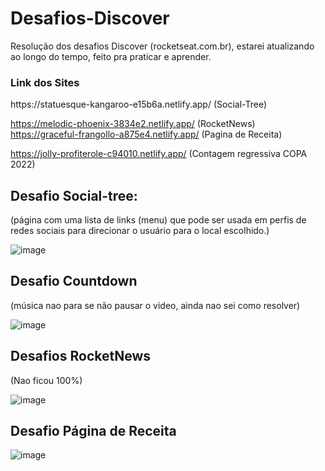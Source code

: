 # Desafios-Discover
Resolução dos desafios Discover (rocketseat.com.br), estarei atualizando ao longo do tempo, feito pra praticar e aprender.

<h3>Link dos Sites</h3>
https://statuesque-kangaroo-e15b6a.netlify.app/ (Social-Tree)

https://melodic-phoenix-3834e2.netlify.app/ (RocketNews)
https://graceful-frangollo-a875e4.netlify.app/ (Pagina de Receita)

https://jolly-profiterole-c94010.netlify.app/ (Contagem regressiva COPA 2022)

<h2>Desafio Social-tree:</h2>
(página com uma lista de links (menu) que pode ser usada em perfis de redes sociais para direcionar o usuário para o local escolhido.)

![image](https://user-images.githubusercontent.com/109323435/185037048-e3880690-4a2f-4e16-ba80-d94874cf43bd.png)


<h2> Desafio Countdown </h2>
(música nao para se não pausar o video, ainda nao sei como resolver)

![image](https://user-images.githubusercontent.com/109323435/185273363-c036f546-6946-4de6-95be-1073e93e4d94.png)


<h2>Desafios RocketNews</h2>
(Nao ficou 100%)

![image](https://user-images.githubusercontent.com/109323435/185037605-e15378e5-d6ec-4f9c-bc0e-17f9b09d08cb.png)

<h2>Desafio Página de Receita</h2>

![image](https://user-images.githubusercontent.com/109323435/185039498-a41eaee3-2981-4e1d-906a-40948dc051e5.png)


